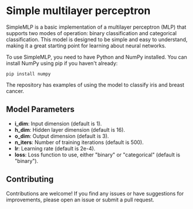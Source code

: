 # Simple multilayer perceptron

SimpleMLP is a basic implementation of a multilayer perceptron (MLP) that supports two modes of operation: binary classification and categorical classification. This model is designed to be simple and easy to understand, making it a great starting point for learning about neural networks.

To use SimpleMLP, you need to have Python and NumPy installed. You can install NumPy using pip if you haven't already:

```
pip install numpy
```

The repository has examples of using the model to classify iris and breast cancer.

## Model Parameters

- **i_dim**: Input dimension (default is 1).
- **h_dim**: Hidden layer dimension (default is 16).
- **o_dim**: Output dimension (default is 3).
- **n_iters**: Number of training iterations (default is 500).
- **lr**: Learning rate (default is 2e-4).
- **loss**: Loss function to use, either "binary" or "categorical" (default is "binary").

## Contributing

Contributions are welcome! If you find any issues or have suggestions for improvements, please open an issue or submit a pull request.
